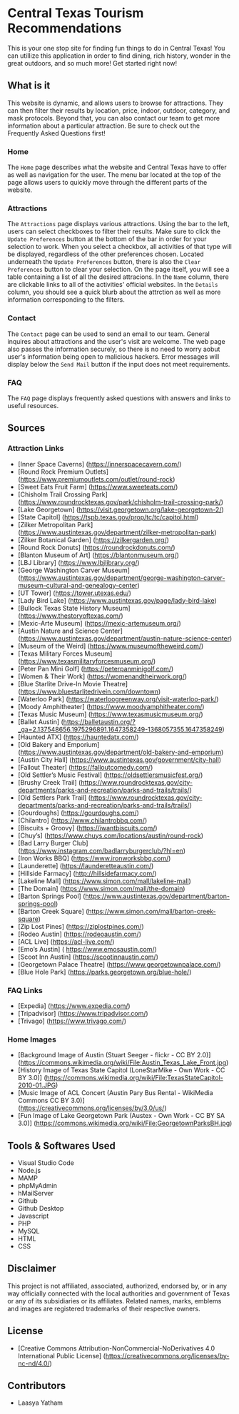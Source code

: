 # Central Texas Tourism Recommendations
This is your one stop site for finding fun things to do in Central Texas! You can utillize this application in order to find dining, rich history, wonder in the great outdoors, and so much more! Get started
right now!

## What is it
This website is dynamic, and allows users to browse for attractions. They can then filter their results by location, price, indoor, outdoor, category, and mask protocols. Beyond that, you can also contact our team to get more information about a particular attraction. Be sure to check out the Frequently Asked Questions first!

### Home
The `Home` page describes what the website and Central Texas have to offer as well as navigation for the user. The menu bar located at the top of the page allows users to quickly move through the different parts of the website.

### Attractions
The `Attractions` page displays various attractions. Using the bar to the left, users can select checkboxes to filter their results. Make sure to click the `Update Preferences` button at the bottom of the bar in order for your selection to work. When you select a checkbox, all activities of that type will be displayed, regardless of the other preferences chosen. Located underneath the `Update Preferences` button, there is also the `Clear Preferences` button to clear your selection. On the page itself, you will see a table containing a list of all the desired attracions. In the `Name` column, there are clickable links to all of the activities' official websites. In the `Details` column, you should see a quick blurb about the attrction as well as more information corresponding to the filters.

### Contact
The `Contact` page can be used to send an email to our team. General inquires about attractions and the user's visit are welcome. The web page also passes the information securely, so there is no need to worry aobut user's information being open to malicious hackers. Error messages will display below the `Send Mail` button if the input does not meet requirements.

### FAQ
The `FAQ` page displays frequently asked questions with answers and links to useful resources.

## Sources
### Attraction Links
- [Inner Space Caverns] (https://innerspacecavern.com/)
- [Round Rock Premium Outlets] (https://www.premiumoutlets.com/outlet/round-rock)
- [Sweet Eats Fruit Farm] (https://www.sweeteats.com/)
- [Chisholm Trail Crossing Park] (https://www.roundrocktexas.gov/park/chisholm-trail-crossing-park/)
- [Lake Georgetown] (https://visit.georgetown.org/lake-georgetown-2/)
- [State Capitol] (https://tspb.texas.gov/prop/tc/tc/capitol.html)
- [Zilker Metropolitan Park] (https://www.austintexas.gov/department/zilker-metropolitan-park)
- [Zilker Botanical Garden] (https://zilkergarden.org/)
- [Round Rock Donuts] (https://roundrockdonuts.com/)
- [Blanton Museum of Art] (https://blantonmuseum.org/)
- [LBJ Library] (https://www.lbjlibrary.org/)
- [George Washington Carver Museum] (https://www.austintexas.gov/department/george-washington-carver-museum-cultural-and-genealogy-center)
- [UT Tower] (https://tower.utexas.edu/)
- [Lady Bird Lake] (https://www.austintexas.gov/page/lady-bird-lake)
- [Bullock Texas State History Museum] (https://www.thestoryoftexas.com/)
- [Mexic-Arte Museum] (https://mexic-artemuseum.org/)
- [Austin Nature and Science Center] (https://www.austintexas.gov/department/austin-nature-science-center)
- [Museum of the Weird] (https://www.museumoftheweird.com/)
- [Texas Military Forces Museum] (https://www.texasmilitaryforcesmuseum.org/)
- [Peter Pan Mini Golf] (https://peterpanminigolf.com/)
- [Women & Their Work] (https://womenandtheirwork.org/)
- [Blue Starlite Drive-In Movie Theatre] (https://www.bluestarlitedrivein.com/downtown)
- [Waterloo Park] (https://waterloogreenway.org/visit-waterloo-park/)
- [Moody Amphitheater] (https://www.moodyamphitheater.com/)
- [Texas Music Museum] (https://www.texasmusicmuseum.org/)
- [Ballet Austin] (https://balletaustin.org/?_ga=2.137548656.1975296891.1647358249-1368057355.1647358249)
- [Haunted ATX] (https://hauntedatx.com/)
- [Old Bakery and Emporium] (https://www.austintexas.gov/department/old-bakery-and-emporium)
- [Austin City Hall] (https://www.austintexas.gov/government/city-hall)
- [Fallout Theater] (https://falloutcomedy.com/)
- [Old Settler’s Music Festival] (https://oldsettlersmusicfest.org/)
- [Brushy Creek Trail] (https://www.roundrocktexas.gov/city-departments/parks-and-recreation/parks-and-trails/trails/)
- [Old Settlers Park Trail] (https://www.roundrocktexas.gov/city-departments/parks-and-recreation/parks-and-trails/trails/)
- [Gourdoughs] (https://gourdoughs.com/)
- [Chilantro] (https://www.chilantrobbq.com/)
- [Biscuits + Groovy] (https://iwantbiscuits.com/)
- [Chuy’s] (https://www.chuys.com/locations/austin/round-rock)
- [Bad Larry Burger Club] (https://www.instagram.com/badlarryburgerclub/?hl=en)
- [Iron Works BBQ] (https://www.ironworksbbq.com/)
- [Launderette] (https://launderetteaustin.com/)
- [Hillside Farmacy] (http://hillsidefarmacy.com/)
- [Lakeline Mall] (https://www.simon.com/mall/lakeline-mall)
- [The Domain] (https://www.simon.com/mall/the-domain)
- [Barton Springs Pool] (https://www.austintexas.gov/department/barton-springs-pool)
- [Barton Creek Square] (https://www.simon.com/mall/barton-creek-square)
- [Zip Lost Pines] (https://ziplostpines.com/)
- [Rodeo Austin] (https://rodeoaustin.com/)
- [ACL Live] (https://acl-live.com/)
- [Emo’s Austin] ( https://www.emosaustin.com/)
- [Scoot Inn Austin] (https://scootinnaustin.com/)
- [Georgetown Palace Theatre] (https://www.georgetownpalace.com/)
- [Blue Hole Park] (https://parks.georgetown.org/blue-hole/)

### FAQ Links
- [Expedia] (https://www.expedia.com/)
- [Tripadvisor] (https://www.tripadvisor.com/)
- [Trivago] (https://www.trivago.com/)

### Home Images
- [Background Image of Austin (Stuart Seeger - flickr - CC BY 2.0)] (https://commons.wikimedia.org/wiki/File:Austin_Texas_Lake_Front.jpg)
- [History Image of Texas State Capitol (LoneStarMike - Own Work - CC BY 3.0)] (https://commons.wikimedia.org/wiki/File:TexasStateCapitol-2010-01.JPG)
- [Music Image of ACL Concert (Austin Pary Bus Rental - WikiMedia Commons CC BY 3.0)] (https://creativecommons.org/licenses/by/3.0/us/)
- [Fun Image of Lake Georgetown Park (Austex - Own Work - CC BY SA 3.0)] (https://commons.wikimedia.org/wiki/File:GeorgetownParksBH.jpg)

## Tools & Softwares Used
- Visual Studio Code
- Node.js
- MAMP
- phpMyAdmin
- hMailServer
- Github
- Github Desktop
- Javascript
- PHP
- MySQL
- HTML
- CSS

## Disclaimer
This project is not affiliated, associated, authorized, endorsed by, or in any way officially connected with the local authorities and government of Texas or any of its subsidiaries or its affiliates. Related names, marks, emblems and images are registered trademarks of their respective owners.

## License
- [Creative Commons Attribution-NonCommercial-NoDerivatives 4.0 International Public License] (https://creativecommons.org/licenses/by-nc-nd/4.0/)

## Contributors
- Laasya Yatham

